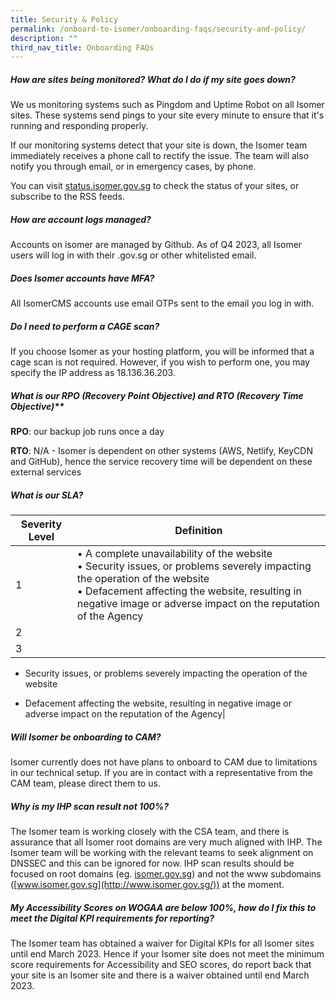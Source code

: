 ```yaml
---
title: Security & Policy
permalink: /onboard-to-isomer/onboarding-faqs/security-and-policy/
description: ""
third_nav_title: Onboarding FAQs
---
```

##### How are sites being monitored? What do I do if my site goes down?

We us monitoring systems such as Pingdom and Uptime Robot on all Isomer sites. These systems send pings to your site every minute to ensure that it's running and responding properly.

If our monitoring systems detect that your site is down, the Isomer team immediately receives a phone call to rectify the issue. The team will also notify you through email, or in emergency cases, by phone.

You can visit [status.isomer.gov.sg](https://status.isomer.gov.sg/) to check the status of your sites, or subscribe to the RSS feeds.

##### How are account logs managed?

Accounts on isomer are managed by Github. As of Q4 2023, all Isomer users will log in with their .gov.sg or other whitelisted email. 

##### Does Isomer accounts have MFA?
All IsomerCMS accounts use email OTPs sent to the email you log in with.

##### Do I need to perform a CAGE scan?
If you choose Isomer as your hosting platform, you will be informed that a cage scan is not required. However, if you wish to perform one, you may specify the IP address as 18.136.36.203.

##### What is our RPO (Recovery Point Objective) and RTO (Recovery Time Objective)**

**RPO**: our backup job runs once a day

**RTO**: N/A - Isomer is dependent on other systems (AWS, Netlify, KeyCDN and GitHub), hence the service recovery time will be dependent on these external services

##### What is our SLA?
|Severity Level|Definition|
|-|-|
|1|• A complete unavailability of the website <br> • Security issues, or problems severely impacting the operation of the website <br> • Defacement affecting the website, resulting in negative image or adverse impact on the reputation of the Agency
|2||
|3||
    

*   Security issues, or problems severely impacting the operation of the website
    

*   Defacement affecting the website, resulting in negative image or adverse impact on the reputation of the Agency|

##### Will Isomer be onboarding to CAM?

Isomer currently does not have plans to onboard to CAM due to limitations in our technical setup. If you are in contact with a representative from the CAM team, please direct them to us.

##### Why is my IHP scan result not 100%?

The Isomer team is working closely with the CSA team, and there is assurance that all Isomer root domains are very much aligned with IHP. The Isomer team will be working with the relevant teams to seek alignment on DNSSEC and this can be ignored for now. IHP scan results should be focused on root domains (eg. [isomer.gov.sg](http://isomer.gov.sg/)) and not the www subdomains ([www.isomer.gov.sg](http://www.isomer.gov.sg/)) at the moment.

##### My Accessibility Scores on WOGAA are below 100%, how do I fix this to meet the Digital KPI requirements for reporting?

The Isomer team has obtained a waiver for Digital KPIs for all Isomer sites until end March 2023. Hence if your Isomer site does not meet the minimum score requirements for Accessibility and SEO scores, do report back that your site is an Isomer site and there is a waiver obtained until end March 2023.